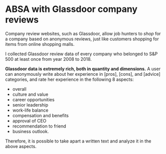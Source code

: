 # ABSA with Glassdoor company reviews
Company review websites, such as Glassdoor, allow job hunters to *shop* for a company based on anonymous reviews, just like customers shopping for items from online shopping malls.

I collected Glassdoor review data of every company who belonged to S&P 500 at least once from year 2008 to 2018.

**Glassdoor data is extremely rich, both in quantity and dimensions.** A user can anonymously write about her experience in [pros], [cons], and [advice] categories, and rate her experience in the following 8 aspects:
- overall
- culture and value
- career opportunities
- senior leadership
- work-life balance
- compensation and benefits
- approval of CEO
- recommendation to friend
- business outlook.

Therefore, it is possible to take apart a written text and analyze it in the above aspects.
